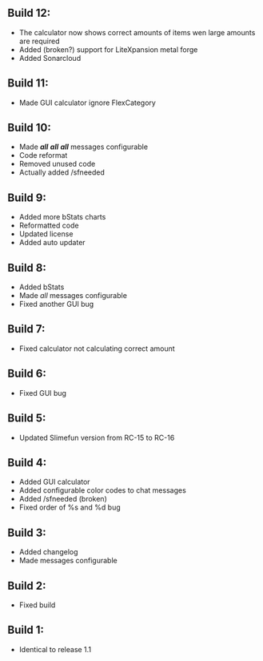 ## Build 12:
- The calculator now shows correct amounts of items wen large amounts are required
- Added (broken?) support for LiteXpansion metal forge
- Added Sonarcloud

## Build 11:
- Made GUI calculator ignore FlexCategory

## Build 10:
- Made ***all*** ***all*** ***all*** messages configurable
- Code reformat
- Removed unused code
- Actually added /sfneeded

## Build 9:
- Added more bStats charts
- Reformatted code
- Updated license
- Added auto updater

## Build 8:
- Added bStats
- Made *all* messages configurable
- Fixed another GUI bug

## Build 7:
- Fixed calculator not calculating correct amount

## Build 6:
- Fixed GUI bug

## Build 5:
- Updated Slimefun version from RC-15 to RC-16

## Build 4:
- Added GUI calculator
- Added configurable color codes to chat messages
- Added /sfneeded (broken)
- Fixed order of %s and %d bug

## Build 3:
- Added changelog
- Made messages configurable

## Build 2:
- Fixed build

## Build 1:
- Identical to release 1.1